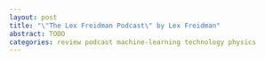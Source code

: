 ```yaml
---
layout: post
title: "\"The Lex Freidman Podcast\" by Lex Freidman"
abstract: TODO
categories: review podcast machine-learning technology physics
---
```

